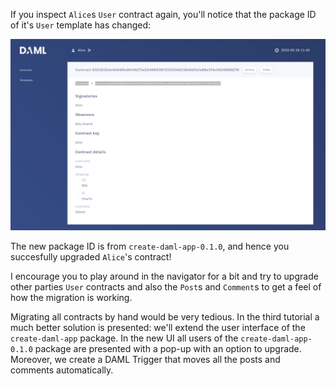 If you inspect `Alice`s `User` contract again, you'll notice that the package ID of it's `User`
template has changed:

![NewUserContract](assets/new_alice_user_contract.png)

The new package ID is from `create-daml-app-0.1.0`, and hence you succesfully upgraded `Alice`'s
contract!

I encourage you to play around in the navigator for a bit and try to upgrade other parties `User`
contracts and also the `Post`s and `Comment`s to get a feel of how the migration is working. 

Migrating all contracts by hand would be very tedious. In the third tutorial a much better solution
is presented: we'll extend the user interface of the `create-daml-app` package. In the new UI all
users of the `create-daml-app-0.1.0` package are presented with a pop-up with an option to upgrade.
Moreover, we create a DAML Trigger that moves all the posts and comments automatically.
